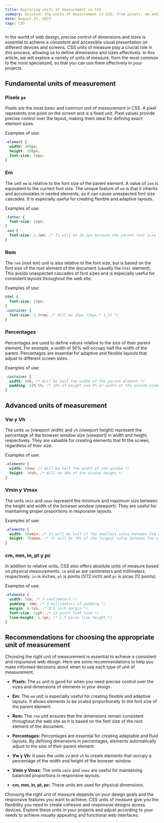 ```yaml
---
title: Exploring units of measurement in CSS
summary: Discover the units of measurement in CSS, from pixels, em and rem to more advanced units like vw and vh. Choose wisely to achieve attractive and responsive web designs.
date: August 23, 2023
tags: CSS
---
```


In the world of web design, precise control of dimensions and sizes is essential to achieve a consistent and accessible visual presentation on different devices and screens. CSS units of measure play a crucial role in this process, allowing us to define dimensions and sizes effectively. In this article, we will explore a variety of units of measure, from the most common to the most specialized, so that you can use them effectively in your projects.

## Fundamental units of measurement

### Pixels `px`

Pixels are the most basic and common unit of measurement in CSS. A pixel represents one point on the screen and is a fixed unit. Pixel values provide precise control over the layout, making them ideal for defining exact element sizes.

<p style="margin-bottom: 10px">Examples of use:</p>

```css
.element {
  width: 300px;
  height: 200px;
  font-size: 18px;
}
```

### Em

The unit `em` is relative to the font size of the parent element. A value of `1em` is equivalent to the current font size. The unique feature of `em` is that it inherits and accumulates in nested elements, so it can cause unexpected font size cascades. It is especially useful for creating flexible and adaptive layouts.

<p style="margin-bottom: 10px">Examples of use:</p>

```css
.father {
  font-size: 16px;
}
.son {
  font-size: 1.2em; /* It will be 19.2px because the parent font size is 16px (16px * 1.2)*/
}
```

### Rem

The `rem` (root em) unit is also relative to the font size, but is based on the font size of the root element of the document (usually the `html` element). This avoids unexpected cascades of font sizes and is especially useful for consistent layouts throughout the web site.

<p style="margin-bottom: 10px">Examples of use:</p>

```css
html {
  font-size: 16px;
}
.container {
  font-size: 1.5rem; /* Will be 24px (16px * 1.5) */
}
```

### Percentages

Percentages are used to define values relative to the size of their parent element. For example, a width of 50% will occupy half the width of the parent. Percentages are essential for adaptive and flexible layouts that adjust to different screen sizes.

<p style="margin-bottom: 10px">Examples of use:</p>

```css
.container {
  width: 50%; /* Will be half the width of the parent element */
  padding: 10% 5%; /* 10% of height and 5% of width of the parent element */
}
```

## Advanced units of measurement

### Vw y Vh

The units `vw` (viewport width) and `vh` (viewport height) represent the percentage of the browser window size (viewport) in width and height, respectively. They are valuable for creating elements that fit the screen, regardless of their size.

<p style="margin-bottom: 10px">Examples of use:</p>

```css
.elemento {
  width: 50vw; /* Will be half the width of the window */
  height: 30vh; /* Will be 30% of the window height */
}
```

### Vmin y Vmax

The units `vmin` and `vmax` represent the minimum and maximum size between the height and width of the browser window (viewport). They are useful for maintaining proper proportions in responsive layouts.

<p style="margin-bottom: 10px">Examples of use:</p>

```css
.elemento {
  width: 50vmin; /* It will be half of the smallest value between the width and the height of the window */
  height: 70vmax; /* It will be 70% of the largest value between the width and the height of the window */
}
```

### cm, mm, in, pt y pc

In addition to relative units, CSS also offers absolute units of measure based on physical measurements. `cm` and `mm` are centimeters and millimeters, respectively. `in` is inches, `pt` is points (1/72 inch) and `pc` is picas (12 points).

<p style="margin-bottom: 10px">Examples of use:</p>

```css
.elemento {
  width: 5cm; /* 5 centimeters */
  padding: 3mm; /* 3 millimeters of padding */
  margin: 0.5in; /* 0.5 inch margin */
  font-size: 12pt; /* 12-point font size */
  line-height: 1.5pc; /* 1.5 picas line height */
}
```

## Recommendations for choosing the appropriate unit of measurement

Choosing the right unit of measurement is essential to achieve a consistent and responsive web design. Here are some recommendations to help you make informed decisions about when to use each type of unit of measurement.

- **Pixels:** The `px` unit is good for when you need precise control over the sizes and dimensions of elements in your design.

- **Em:** The `em` unit is especially useful for creating flexible and adaptive layouts. It allows elements to be scaled proportionally to the font size of the parent element.

- **Rem:** The `rem` unit ensures that the dimensions remain consistent throughout the web site as it is based on the font size of the root element of the document.

- **Percentages:** Percentages are essential for creating adaptable and fluid layouts. By defining dimensions in percentages, elements automatically adjust to the size of their parent element.

- **Vw y Vh:** It uses the units `vw` and `vh` to create elements that occupy a percentage of the width and height of the browser window.

- **Vmin y Vmax:** The units `vmin` and `vmax` are useful for maintaining balanced proportions in responsive layouts.

- **cm, mm, in, pt, pc:** These units are used for physical dimensions.

Choosing the right unit of measure depends on your design goals and the responsive features you want to achieve. CSS units of measure give you the flexibility you need to create cohesive and responsive designs across devices. Explore these units in your projects and adjust according to your needs to achieve visually appealing and functional web interfaces.
